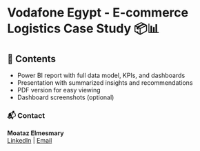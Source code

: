 # Vodafone Egypt - E-commerce Logistics Case Study 📦📊

## 📁 Contents

- Power BI report with full data model, KPIs, and dashboards</br>
- Presentation with summarized insights and recommendations</br>
- PDF version for easy viewing</br>
- Dashboard screenshots (optional)

### 📬 Contact
**Moataz Elmesmary**  
[LinkedIn](https://www.linkedin.com/in/moatazelmesmary/) | [Email](mailto:moataz.mesmary@email.com)
